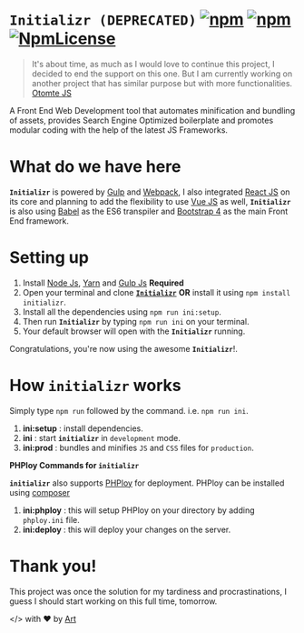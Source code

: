 # `Initializr (DEPRECATED)` [![npm](https://img.shields.io/npm/v/initializr.svg?style=flat-square)](https://www.npmjs.com/package/initializr) [![npm](https://img.shields.io/npm/dm/initializr.svg?style=flat-square)](https://npmcharts.com/compare/initializr) [![NpmLicense](https://img.shields.io/npm/l/initializr.svg?style=flat-square)](https://github.com/artisawesm/initializr/blob/master/LICENSE)

> It's about time, as much as I would love to continue this project, I decided to end the support on this one.
> But I am currently working on another project that has similar purpose but with more functionalities.
> [Otomte JS](https://github.com/artisawesm/otomtejs)

A Front End Web Development tool that automates minification and bundling of assets, provides Search Engine Optimized boilerplate and promotes modular coding with the help of the latest JS Frameworks.

# What do we have here

**`Initializr`** is powered by [Gulp](https://gulpjs.com/) and [Webpack](https://webpack.js.org/), I also integrated [React JS](https://reactjs.org/) on its core and planning to add the flexibility to use [Vue JS](https://vuejs.org/) as well, **`Initializr`** is also using [Babel](https://babeljs.io/) as the ES6 transpiler and [Bootstrap 4](https://getbootstrap.com/) as the main Front End framework.

# Setting up

1. Install [Node Js](https://nodejs.org/en/), [Yarn](https://yarnpkg.com/en/) and [Gulp Js](https://gulpjs.com/) **Required**
2. Open your terminal and clone [**`Initializr`**](https://github.com/artisawesm/initializr) **OR** install it using `npm install initializr`.
3. Install all the dependencies using `npm run ini:setup`.
4. Then run **`Initializr`** by typing `npm run ini` on your terminal.
5. Your default browser will open with the **`Initializr`** running.

Congratulations, you're now using the awesome **`Initializr`**!.

# How `initializr` works

Simply type `npm run` followed by the command. i.e. `npm run ini`.

1. **ini:setup** : install dependencies.
2. **ini** : start **`initializr`** in `development` mode.
3. **ini:prod** : bundles and minifies `JS` and `CSS` files for `production`.

**PHPloy Commands for `initializr`**

**`initializr`** also supports [PHPloy](https://github.com/banago/PHPloy) for deployment. PHPloy can be installed using [composer](https://getcomposer.org/)

1. **ini:phploy** : this will setup PHPloy on your directory by adding `phploy.ini` file.
2. **ini:deploy** : this will deploy your changes on the server.

# Thank you!

This project was once the solution for my tardiness and procrastinations, I guess I should start working on this full time, tomorrow.

</> with :heart: by [Art](https://artisawesm.com/)
